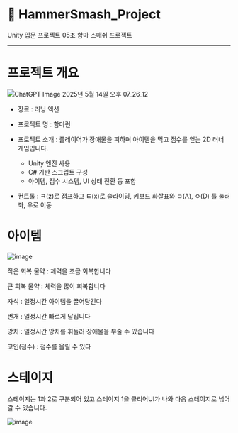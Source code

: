 # 🔨 HammerSmash_Project
Unity 입문 프로젝트 05조 함마 스매쉬 프로젝트

---

# 프로젝트 개요

![ChatGPT Image 2025년 5월 14일 오후 07_26_12](https://github.com/user-attachments/assets/860028f3-9a54-4594-8935-8606f6d0ba57)


* 장르 : 러닝 액션

* 프로젝트 명 : 함마런

* 프로젝트 소개 : 플레이어가 장애물을 피하며 아이템을 먹고 점수를 얻는 2D 러너 게임입니다.
  - Unity 엔진 사용
  - C# 기반 스크립트 구성
  - 아이템, 점수 시스템, UI 상태 전환 등 포함

* 컨트롤 : ㅋ(z)로 점프하고 ㅌ(x)로 슬라이딩, 키보드 화살표와 ㅁ(A), ㅇ(D) 를 눌러 좌, 우로 이동

# 아이템

![image](https://github.com/user-attachments/assets/552aafef-1fea-412b-b23c-f1d574e46050)

작은 회복 물약 : 체력을 조금 회복합니다

큰 회복 물약 : 체력을 많이 회복합니다

자석 : 일정시간 아이템을 끌어당긴다

번개 : 일정시간 빠르게 달립니다

망치 : 일정시간 망치를 휘둘러 장애물을 부술 수 있습니다

코인(점수) : 점수를 올릴 수 있다

# 스테이지

스테이지는 1과 2로 구분되어 있고 스테이지 1을 클리어UI가 나와 다음 스테이지로 넘어갈 수 있습니다.

![image](https://github.com/user-attachments/assets/2e565cdb-aee0-4795-a375-7eff6e214451)
